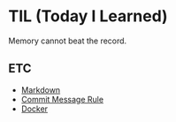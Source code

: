 # TIL (Today I Learned)
Memory cannot beat the record.

## ETC
* [Markdown](./ETC/markdown.md)
* [Commit Message Rule](./ETC/commit_message_rule.md)
* [Docker](./ETC/docker.md)